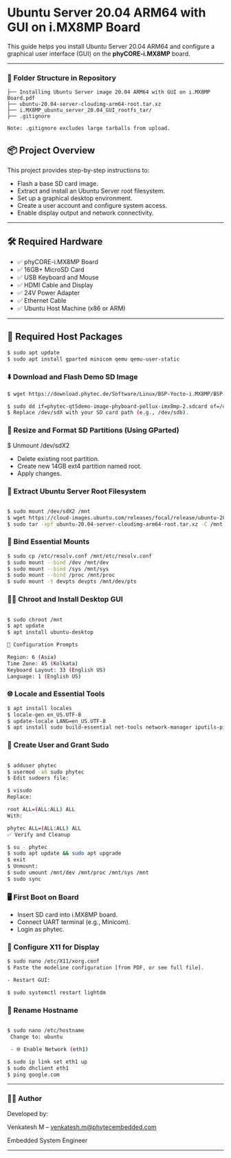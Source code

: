 # Ubuntu Server 20.04 ARM64 with GUI on i.MX8MP Board

This guide helps you install Ubuntu Server 20.04 ARM64 and configure a graphical user interface (GUI) on the **phyCORE-i.MX8MP** board.

---

### 📂 Folder Structure in Repository

```text
├── Installing Ubuntu Server image 20.04 ARM64 with GUI on i.MX8MP Board.pdf
├── ubuntu-20.04-server-cloudimg-arm64-root.tar.xz
├── i.MX8MP_ubuntu_server_20.04_GUI_rootfs_tar/
├── .gitignore

Note: .gitignore excludes large tarballs from upload.
```

## 📦 Project Overview

This project provides step-by-step instructions to:
- Flash a base SD card image.
- Extract and install an Ubuntu Server root filesystem.
- Set up a graphical desktop environment.
- Create a user account and configure system access.
- Enable display output and network connectivity.

---

## 🛠️ Required Hardware

- ✅ phyCORE-i.MX8MP Board
- ✅ 16GB+ MicroSD Card
- ✅ USB Keyboard and Mouse
- ✅ HDMI Cable and Display
- ✅ 24V Power Adapter
- ✅ Ethernet Cable
- ✅ Ubuntu Host Machine (x86 or ARM)

---

## 🔧 Required Host Packages
```bash
$ sudo apt update
$ sudo apt install gparted minicom qemu qemu-user-static
```

### ⬇️ Download and Flash Demo SD Image
```bash
$ wget https://download.phytec.de/Software/Linux/BSP-Yocto-i.MX8MP/BSP-Yocto-NXP-i.MX8MP-PD22.1.0/images/ampliphy-vendor-xwayland/phyboard-pollux-imx8mp-2/phytec-qt5demo-image-phyboard-pollux-imx8mp-2.sdcard

```
```bash
$ sudo dd if=phytec-qt5demo-image-phyboard-pollux-imx8mp-2.sdcard of=/dev/sdX bs=4M status=progress && sync
$ Replace /dev/sdX with your SD card path (e.g., /dev/sdb).
```

### 💾 Resize and Format SD Partitions (Using GParted)

$ Unmount /dev/sdX2

- Delete existing root partition.
- Create new 14GB ext4 partition named root.
- Apply changes.

### 📂 Extract Ubuntu Server Root Filesystem
```bash

$ sudo mount /dev/sdX2 /mnt
$ wget https://cloud-images.ubuntu.com/releases/focal/release/ubuntu-20.04-server-cloudimg-arm64-root.tar.xz
$ sudo tar -xpf ubuntu-20.04-server-cloudimg-arm64-root.tar.xz -C /mnt

```

### 🔁 Bind Essential Mounts
```bash
$ sudo cp /etc/resolv.conf /mnt/etc/resolv.conf
$ sudo mount --bind /dev /mnt/dev
$ sudo mount --bind /sys /mnt/sys
$ sudo mount --bind /proc /mnt/proc
$ sudo mount -t devpts devpts /mnt/dev/pts

```
### 🧑‍💻 Chroot and Install Desktop GUI
```bash

$ sudo chroot /mnt
$ apt update
$ apt install ubuntu-desktop

📍 Configuration Prompts

Region: 6 (Asia)
Time Zone: 45 (Kolkata)
Keyboard Layout: 33 (English US)
Language: 1 (English US)

```

### 🌐 Locale and Essential Tools
```bash
$ apt install locales
$ locale-gen en_US.UTF-8
$ update-locale LANG=en_US.UTF-8
$ apt install sudo build-essential net-tools network-manager iputils-ping nano lightdm xserver-xorg-video-fbdev xserver-xorg-video-vesa
```
### 👤 Create User and Grant Sudo

```bash

$ adduser phytec
$ usermod -aG sudo phytec
$ Edit sudoers file:

$ visudo
Replace:

root ALL=(ALL:ALL) ALL
With:

phytec ALL=(ALL:ALL) ALL
✅ Verify and Cleanup

$ su - phytec
$ sudo apt update && sudo apt upgrade
$ exit
$ Unmount:
$ sudo umount /mnt/dev /mnt/proc /mnt/sys /mnt
$ sudo sync
```

### 🖥️ First Boot on Board

- Insert SD card into i.MX8MP board.
- Connect UART terminal (e.g., Minicom).
- Login as phytec.

### 🧾 Configure X11 for Display

```bash
$ sudo nano /etc/X11/xorg.conf
$ Paste the modeline configuration [from PDF, or see full file].

- Restart GUI:

$ sudo systemctl restart lightdm
```
### 📛 Rename Hostname
```bash

$ sudo nano /etc/hostname
 Change to: ubuntu

 - 🌐 Enable Network (eth1)

$ sudo ip link set eth1 up
$ sudo dhclient eth1
$ ping google.com

```
---

### 👨‍💼 Author

Developed by:

Venkatesh M – venkatesh.m@phytecembedded.com

Embedded System Engineer

---
